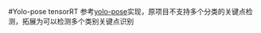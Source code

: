 #Yolo-pose tensorRT
参考[yolo-pose](https://github.com/triple-Mu/YOLOv8-TensorRT/tree/main/csrc/pose/normal中yolo-pose)实现，原项目不支持多个分类的关键点检测，拓展为可以检测多个类别关键点识别
